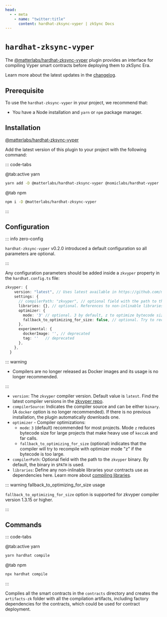 ```yaml
---
head:
  - - meta
    - name: "twitter:title"
      content: hardhat-zksync-vyper | zkSync Docs
---
```


# `hardhat-zksync-vyper`

The [@matterlabs/hardhat-zksync-vyper](https://www.npmjs.com/package/@matterlabs/hardhat-zksync-vyper) plugin provides an interface for compiling Vyper smart contracts before deploying them to zkSync Era.

Learn more about the latest updates in the [changelog](https://github.com/matter-labs/hardhat-zksync/blob/main/packages/hardhat-zksync-vyper/CHANGELOG.md).

## Prerequisite

To use the `hardhat-zksync-vyper` in your project, we recommend that:

- You have a Node installation and `yarn` or `npm` package manager.

## Installation

[@matterlabs/hardhat-zksync-vyper](https://www.npmjs.com/package/@matterlabs/hardhat-zksync-vyper)

Add the latest version of this plugin to your project with the following command:

::: code-tabs

@tab:active yarn

```bash
yarn add -D @matterlabs/hardhat-zksync-vyper @nomiclabs/hardhat-vyper
```

@tab npm

```bash
npm i -D @matterlabs/hardhat-zksync-vyper
```

:::

## Configuration

::: info zero-config

`hardhat-zksync-vyper` v0.2.0 introduced a default configuration so all parameters are optional.

:::

Any configuration parameters should be added inside a `zkvyper` property in the `hardhat.config.ts` file:

```typescript
zkvyper: {
    version: "latest", // Uses latest available in https://github.com/matter-labs/zkvyper-bin/
    settings: {
      // compilerPath: "zkvyper", // optional field with the path to the `zkvyper` binary.
      libraries: {}, // optional. References to non-inlinable libraries
      optimizer: {
        mode: '3' // optional. 3 by default, z to optimize bytecode size
        fallback_to_optimizing_for_size: false, // optional. Try to recompile with optimizer mode "z" if the bytecode is too large
      },
      experimental: {
        dockerImage: '', // deprecated
        tag: ''   // deprecated
      },
    },
  }
```

::: warning

- Compilers are no longer released as Docker images and its usage is no longer recommended.

:::

- `version`: The `zkvyper` compiler version. Default value is `latest`. Find the latest compiler versions in the [zkvyper repo](https://github.com/matter-labs/zkvyper-bin).
- `compilerSource`: Indicates the compiler source and can be either `binary`. (A `docker` option is no longer recommended). If there is no previous installation, the plugin automatically downloads one.
- `optimizer` - Compiler optimizations:
  - `mode`: `3` (default) recommended for most projects. Mode `z` reduces bytecode size for large projects that make heavy use of `keccak` and far calls.
  - `fallback_to_optimizing_for_size` (optional) indicates that the compiler will try to recompile with optimizer mode "z" if the bytecode is too large.
- `compilerPath`: Optional field with the path to the `zkvyper` binary. By default, the binary in `$PATH` is used.
- `libraries`: Define any non-inlinable libraries your contracts use as dependencies here. Learn more about [compiling libraries](./compiling-libraries.md).

::: warning fallback_to_optimizing_for_size usage

`fallback_to_optimizing_for_size` option is supported for zkvyper compiler version 1.3.15 or higher.

:::

## Commands

::: code-tabs

@tab:active yarn

```bash
yarn hardhat compile
```

@tab npm

```bash
npx hardhat compile
```

:::

Compiles all the smart contracts in the `contracts` directory and creates the `artifacts-zk` folder with all the compilation artifacts, including factory dependencies for the contracts, which could be used for contract deployment.
